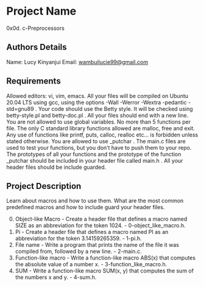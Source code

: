 # Project Name
0x0d. c-Preprocessors
## Authors Details
Name: Lucy Kinyanjui
Email: wambuilucie99@gmail.com
## Requirements
Allowed editors: vi, vim, emacs.
All your files will be compiled on Ubuntu 20.04 LTS using gcc, using the options -Wall -Werror -Wextra -pedantic -std=gnu89 .
Your code should use the Betty style. It will be checked using betty-style.pl and betty-doc.pl .
All your files should end with a new line.
You are not allowed to use global variables.
No more than 5 functions per file.
The only C standard library functions allowed are malloc, free and exit. Any use of functions like printf, puts, calloc, realloc etc… is forbidden unless stated otherwise.
You are allowed to use _putchar .
The main.c files are used to test your functions, but you don’t have to push them to your repo.
The prototypes of all your functions and the prototype of the function _putchar should be included in your header file called main.h .
All your header files should be include guarded.
## Project Description
Learn about macros and how to use them. What are the most common predefined macros and how to include guard your header files.

0. Object-like Macro - Create a header file that defines a macro named SIZE as an abbreviation for the token 1024. - 0-object_like_macro.h.
1. Pi - Create a header file that defines a macro named PI as an abbreviation for the token 3.14159265359. - 1-pi.h.
2. File name - Write a program that prints the name of the file it was compiled from, followed by a new line. - 2-main.c.
3. Function-like macro - Write a function-like macro ABS(x) that computes the absolute value of a number x. - 3-function_like_macro.h.
4. SUM - Write a function-like macro SUM(x, y) that computes the sum of the numbers x and y. - 4-sum.h.
